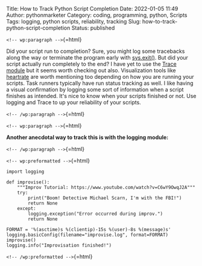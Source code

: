 Title: How to Track Python Script Completion
Date: 2022-01-05 11:49
Author: pythonmarketer
Category: coding, programming, python, Scripts
Tags: logging, python scripts, reliability, tracking
Slug: how-to-track-python-script-completion
Status: published

`<!-- wp:paragraph -->`{=html}

Did your script run to completion? Sure, you might log some tracebacks along the way or terminate the program early with [sys.exit()](https://docs.python.org/3/library/sys.html#sys.exit). But did your script actually run completely to the end? I have yet to use the [Trace module](https://docs.python.org/3/library/trace.html) but it seems worth checking out also. Visualization tools like [heartrate](https://github.com/alexmojaki/heartrate) are worth mentioning too depending on how you are running your scripts. Task runners typically have run status tracking as well. I like having a visual confirmation by logging some sort of information when a script finishes as intended. It's nice to know when your scripts finished or not. Use logging and Trace to up your reliability of your scripts.

`<!-- /wp:paragraph -->`{=html}

`<!-- wp:paragraph -->`{=html}

**Another anecdotal way to track this is with the logging module:**

`<!-- /wp:paragraph -->`{=html}

`<!-- wp:preformatted -->`{=html}

``` wp-block-preformatted
import logging

def improvise():
    """Improv Tutorial: https://www.youtube.com/watch?v=C6wY9OwqJ2A"""
    try:
        print("Boom! Detective Michael Scarn, I'm with the FBI!")
        return None
    except:
        logging.exception("Error occurred during improv.")
        return None

FORMAT = '%(asctime)s %(clientip)-15s %(user)-8s %(message)s'
logging.basicConfig(filename="improvise.log", format=FORMAT)
improvise()
logging.info("Improvisation finished!")
```

`<!-- /wp:preformatted -->`{=html}
